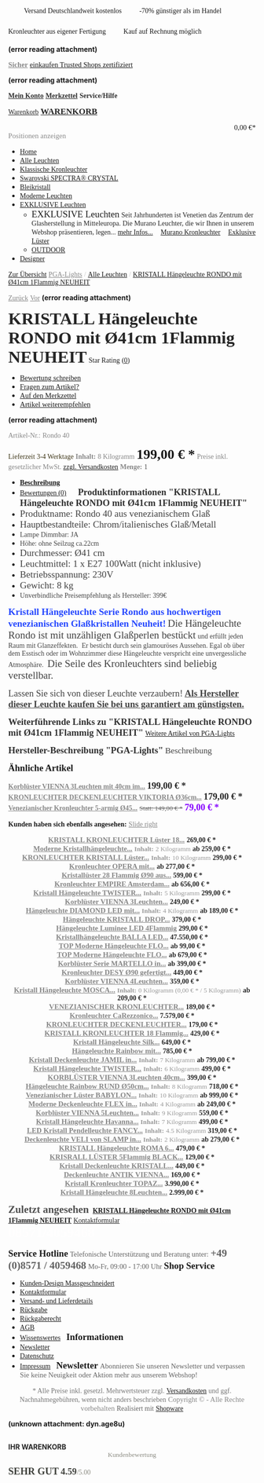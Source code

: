 <span style="font-family:LastResort;font-size:27pt;color:#000ff;"></span> <span style="font-family:ArialMT;color:#000ff;">Versand Deutschlandweit kostenlos</span> <span style="font-family:LastResort;font-size:27pt;color:#000ff;"></span> <span style="font-family:ArialMT;color:#000ff;">-70% günstiger als im Handel</span> <span style="font-family:LastResort;font-size:27pt;color:#000ff;"></span> <span style="font-family:ArialMT;color:#000ff;">Kronleuchter aus eigener Fertigung</span> <span style="font-family:LastResort;font-size:27pt;color:#000ff;"></span> <span style="font-family:ArialMT;color:#000ff;">Kauf auf Rechnung möglich</span> 

 **(error reading attachment)**

<a href="https://www.trustedshops.com/shop/certificate.php?shop_id=XA187D3EA368ABF0D284D7EB55396F514" rel="noopener" class="external-link" target="_blank" style="font-family:Arial-BoldMT;font-size:11pt;color:#878787ff;"><b>Sicher</b></a> <a href="https://www.trustedshops.com/shop/certificate.php?shop_id=XA187D3EA368ABF0D284D7EB55396F514" rel="noopener" class="external-link" target="_blank" style="font-family:ArialMT;font-size:11pt;color:#dca0dff;">einkaufen Trusted Shops zertifiziert</a>

 **(error reading attachment)**
 
<a href="https://www.pga-lights.de/account" rel="noopener" class="external-link" target="_blank" style="font-family:Arial-BoldMT;color:#2f2f2fff;"><b>Mein Konto</b></a> 
<a href="https://www.pga-lights.de/note" rel="noopener" class="external-link" target="_blank" style="font-family:Arial-BoldMT;color:#2f2f2fff;"><b>Merkzettel</b></a> 
<span style="font-family:Arial-BoldMT;color:#2f2f2fff;"><b>Service/Hilfe</b></span> 

 
<a href="https://www.pga-lights.de/checkout/cart" rel="noopener" class="external-link" target="_blank" style="font-family:ArialMT;color:#262626ff;">Warenkorb</a> 
<a href="https://www.pga-lights.de/checkout/cart" rel="noopener" class="external-link" target="_blank" style="font-family:Arial-BoldMT;font-size:13pt;color:#262626ff;"><b>WARENKORB</b></a> 

<p style="text-align:right;margin:0"><span style="font-family:ArialMT;font-size:11pt;color:#000ff;">0,00 €*</span> 
</p>
<span style="font-family:ArialMT;font-size:11pt;color:#8a8a8aff;">Positionen anzeigen</span> 
 

- <a href="http://www.pga-lights.de/" rel="noopener" class="external-link" target="_blank" style="font-family:ArialMT;color:#dca0dff;">Home</a>   
- <a href="http://www.pga-lights.de/alle-leuchten/" rel="noopener" class="external-link" target="_blank" style="font-family:ArialMT;color:#dca0dff;">Alle Leuchten</a>  
- <a href="http://www.pga-lights.de/klassische-kronleuchter/" rel="noopener" class="external-link" target="_blank" style="font-family:ArialMT;color:#dca0dff;">Klassische Kronleuchter</a>  
- <a href="http://www.pga-lights.de/swarovski-spectra-crystal/" rel="noopener" class="external-link" target="_blank" style="font-family:ArialMT;color:#dca0dff;">Swarovski SPECTRA® CRYSTAL</a>  
- <a href="http://www.pga-lights.de/bleikristall/" rel="noopener" class="external-link" target="_blank" style="font-family:ArialMT;color:#dca0dff;">Bleikristall</a>  
- <a href="http://www.pga-lights.de/moderne-leuchten/" rel="noopener" class="external-link" target="_blank" style="font-family:ArialMT;color:#dca0dff;">Moderne Leuchten</a>  
- <a href="http://www.pga-lights.de/exklusive-leuchten/" rel="noopener" class="external-link" target="_blank" style="font-family:ArialMT;color:#dca0dff;">EXKLUSIVE Leuchten</a> 
	- <span style="font-family:ArialMT;font-size:14pt;color:#000ff;">EXKLUSIVE Leuchten</span> <span style="font-family:ArialMT;color:#262626ff;">Seit Jahrhunderten ist Venetien das Zentrum der Glasherstellung in Mitteleuropa. Die Murano Leuchter, die wir Ihnen in unserem Webshop präsentieren, legen...</span> <a href="http://www.pga-lights.de/exklusive-leuchten/" rel="noopener" class="external-link" target="_blank" style="font-family:ArialMT;color:#dca0dff;">mehr Infos...</a>  
 <a href="http://www.pga-lights.de/exklusive-leuchten/murano-kronleuchter/" rel="noopener" class="external-link" target="_blank" style="font-family:ArialMT;color:#dca0dff;">Murano Kronleuchter</a>  
 <a href="http://www.pga-lights.de/exklusive-leuchten/exklusive-luester/" rel="noopener" class="external-link" target="_blank" style="font-family:ArialMT;color:#dca0dff;">Exklusive Lüster</a>  
	- <a href="http://www.pga-lights.de/exklusive-leuchten/outdoor/" rel="noopener" class="external-link" target="_blank" style="font-family:ArialMT;color:#dca0dff;">OUTDOOR</a>  
- <a href="http://www.pga-lights.de/designer/" rel="noopener" class="external-link" target="_blank" style="font-family:ArialMT;color:#dca0dff;">Designer</a>  








<a href="http://www.pga-lights.de/alle-leuchten/" rel="noopener" class="external-link" target="_blank" style="font-family:ArialMT;color:#000ff;">Zur Übersicht</a> 
<a href="http://www.pga-lights.de/" rel="noopener" class="external-link" target="_blank" style="font-family:ArialMT;color:#878787ff;">PGA-Lights</a> <span style="font-family:ArialMT;color:#c0c0c0ff;">/</span> <a href="http://www.pga-lights.de/alle-leuchten/" rel="noopener" class="external-link" target="_blank" style="font-family:ArialMT;color:#dca0dff;">Alle Leuchten</a> <span style="font-family:ArialMT;color:#c0c0c0ff;">/</span> <a href="http://www.pga-lights.de/moderne-leuchten/13/kristall-haengeleuchte-rondo-mit-41cm-1flammig-neuheit?c=54" rel="noopener" class="external-link" target="_blank" style="font-family:ArialMT;color:#dca0dff;">KRISTALL Hängeleuchte RONDO mit Ø41cm 1Flammig NEUHEIT</a> 


<a href="http://www.pga-lights.de/klassische-kronleuchter/maria-theresia-kollektion/23/venezianischer-kronleuchter-mit-10-5-leuchten-65cm-goldfarben-im-exclusiven-design-uvp499?c=54" rel="noopener" class="external-link" target="_blank" style="font-family:ArialMT;color:#878787ff;">Zurück</a>
<a href="http://www.pga-lights.de/swarovski-spectra-crystal/basic-line/166/kristall-kronleuchter-ermes-8leuchten-56cm-spectra-crystal-tannen-von-swarovski?c=54" rel="noopener" class="external-link" target="_blank" style="font-family:ArialMT;color:#878787ff;">Vor</a>
 **(error reading attachment)**
 
 



 
 
<span style="font-family:Arial-BoldMT;font-size:26pt;color:#262626ff;"><b>KRISTALL Hängeleuchte RONDO mit Ø41cm 1Flammig NEUHEIT</b></span>
<span style="font-family:ArialMT;color:#000ff;">Star Rating</span>
<span style="font-family:ArialMT;color:#000ff;">(</span><a href="http://www.pga-lights.de/moderne-leuchten/13/kristall-haengeleuchte-rondo-mit-41cm-1flammig-neuheit?c=54#write_comment" rel="noopener" class="external-link" target="_blank" style="font-family:ArialMT;color:#dca0dff;">0</a><span style="font-family:ArialMT;color:#000ff;">)</span>
- <a href="http://www.pga-lights.de/moderne-leuchten/13/kristall-haengeleuchte-rondo-mit-41cm-1flammig-neuheit?c=54#write_comment" rel="noopener" class="external-link" target="_blank" style="font-family:ArialMT;font-size:11pt;color:#dca0dff;">Bewertung schreiben</a>  
- <a href="http://www.pga-lights.de/support/index/sFid/16/sInquiry/detail/sOrdernumber/Rondo+40" rel="noopener" class="external-link" target="_blank" style="font-family:ArialMT;font-size:11pt;color:#dca0dff;">Fragen zum Artikel?</a>  
- <a href="https://www.pga-lights.de/note/add/ordernumber/Rondo+40" rel="noopener" class="external-link" target="_blank" style="font-family:ArialMT;font-size:11pt;color:#dca0dff;">Auf den Merkzettel</a>  
- <a href="http://www.pga-lights.de/tellafriend/index/sArticle/13" rel="noopener" class="external-link" target="_blank" style="font-family:ArialMT;font-size:11pt;color:#dca0dff;">Artikel weiterempfehlen</a>  

<p style="text-align:justify;margin:0">
</p>

 **(error reading attachment)**

<span style="font-family:ArialMT;color:#878787ff;">Artikel-Nr.:</span>
<span style="font-family:ArialMT;color:#878787ff;">Rondo 40</span>
 
<span style="font-family:ArialMT;color:#3f3719ff;">Lieferzeit 3-4 Werktage</span> 
<span style="font-family:Arial-BoldMT;color:#878787ff;"><b>Inhalt:</b></span> <span style="font-family:ArialMT;color:#878787ff;">8 Kilogramm</span> 
<span style="font-family:Arial-BoldMT;font-size:21pt;color:#000ff;"><b>199,00 € *</b></span> 
<span style="font-family:ArialMT;color:#878787ff;">Preise inkl. gesetzlicher MwSt.</span> <a href="http://www.pga-lights.de/versand-und-lieferdetails" rel="noopener" class="external-link" target="_blank" style="font-family:ArialMT;color:#dca0dff;"><u>zzgl. Versandkosten</u></a> 
<span style="font-family:Arial-BoldMT;color:#878787ff;"><b>Menge:</b></span>
<span style="font-family:ArialMT;color:#535353ff;">1</span>
 
 
 
- <a href="http://www.pga-lights.de/moderne-leuchten/13/kristall-haengeleuchte-rondo-mit-41cm-1flammig-neuheit?c=54#description" rel="noopener" class="external-link" target="_blank" style="font-family:Arial-BoldMT;color:#dca0dff;"><b>Beschreibung</b></a>  
- <a href="http://www.pga-lights.de/moderne-leuchten/13/kristall-haengeleuchte-rondo-mit-41cm-1flammig-neuheit?c=54#comments" rel="noopener" class="external-link" target="_blank" style="font-family:ArialMT;color:#dca0dff;">Bewertungen (0)</a>   
 
<span style="font-family:Arial-BoldMT;font-size:14pt;color:#323232ff;"><b>Produktinformationen "KRISTALL Hängeleuchte RONDO mit Ø41cm 1Flammig NEUHEIT"</b></span>
- <span style="font-family:ArialMT;font-size:14.399999618530273pt;color:#434343ff;">Produktname: Rondo 40 aus venezianischem Glaß</span> 
- <span style="font-family:ArialMT;font-size:14.399999618530273pt;color:#434343ff;">Hauptbestandteile: Chrom/italienisches Glaß/Metall</span>
- <span style="font-family:ArialMT;color:#434343ff;">Lampe Dimmbar: JA</span>
- <span style="font-family:ArialMT;color:#434343ff;">Höhe: ohne Seilzug ca.22cm</span>
- <span style="font-family:ArialMT;font-size:14.399999618530273pt;color:#434343ff;">Durchmesser: Ø41 cm</span>
- <span style="font-family:ArialMT;font-size:14.399999618530273pt;color:#434343ff;">Leuchtmittel: 1 x E27 100Watt (nicht inklusive)</span> 
- <span style="font-family:ArialMT;font-size:14.399999618530273pt;color:#434343ff;">Betriebsspannung: 230V</span>
- <span style="font-family:ArialMT;font-size:14.399999618530273pt;color:#434343ff;">Gewicht: 8 kg</span>
- <span style="font-family:ArialMT;color:#434343ff;">Unverbindliche Preisempfehlung als Hersteller: 399€</span>
 
<span style="font-family:Arial-BoldMT;font-size:14.399999618530273pt;color:#2648feff;"><b>Kristall Hängeleuchte Serie Rondo aus hochwertigen venezianischen Glaßkristallen Neuheit!</b></span>
<span style="font-family:ArialMT;font-size:15.600000381469727pt;color:#434343ff;">Die Hängeleuchte Rondo ist mit unzähligen Glaßperlen bestückt</span> <span style="font-family:ArialMT;color:#434343ff;">und erfüllt jeden Raum mit Glanzeffekten.</span> 
<span style="font-family:ArialMT;color:#434343ff;">Er besticht durch sein glamouröses Aussehen. Egal ob über dem Esstisch oder im Wohnzimmer diese Hängeleuchte verspricht eine unvergessliche Atmosphäre.</span> 
<span style="font-family:ArialMT;font-size:15.600000381469727pt;color:#434343ff;">Die Seile des Kronleuchters sind beliebig verstellbar.</span>
 
<span style="font-family:ArialMT;font-size:14pt;color:#434343ff;">Lassen Sie sich von dieser Leuchte verzaubern!</span>
<span style="font-family:Arial-BoldMT;font-size:14pt;color:#434343ff;"><b><u>Als Hersteller dieser Leuchte kaufen Sie bei uns garantiert am günstigsten.</u></b></span>
 
<span style="font-family:Arial-BoldMT;font-size:14pt;color:#323232ff;"><b>Weiterführende Links zu "KRISTALL Hängeleuchte RONDO mit Ø41cm 1Flammig NEUHEIT"</b></span>
<a href="http://www.pga-lights.de/listing/?p=1&s=2" rel="noopener" class="external-link" target="_blank" style="font-family:ArialMT;color:#000ff;">Weitere Artikel von PGA-Lights</a> 
 
<span style="font-family:Arial-BoldMT;font-size:14pt;color:#323232ff;"><b>Hersteller-Beschreibung "PGA-Lights"</b></span>
<span style="font-family:ArialMT;font-size:13pt;color:#434343ff;">Beschreibung</span>
 
<span style="font-family:Arial-BoldMT;font-size:14pt;color:#000ff;"><b>Ähnliche Artikel</b></span>

<p style="text-align:center;margin:0">  
</p>
<a href="http://www.pga-lights.de/klassische-kronleuchter/korbluester-und-antike-leuchten/85/korbluester-vienna-3leuchten-mit-40cm-im-antiken-stil-exklusiv" rel="noopener" class="external-link" target="_blank" style="font-family:Arial-BoldMT;color:#878787ff;"><b>Korblüster VIENNA 3Leuchten mit 40cm im...</b></a>
<span style="font-family:Arial-BoldMT;font-size:14pt;color:#262626ff;"><b>199,00 € *</b></span> 

<p style="text-align:center;margin:0">  
</p>
<a href="http://www.pga-lights.de/swarovski-spectra-crystal/haenge-und-deckenleuchten/43/kronleuchter-deckenleuchter-viktoria-36cm-3flammig-gefertigt-aus-spectra-crystal-von-swarovski" rel="noopener" class="external-link" target="_blank" style="font-family:Arial-BoldMT;color:#878787ff;"><b>KRONLEUCHTER DECKENLEUCHTER VIKTORIA Ø36cm...</b></a>
<span style="font-family:Arial-BoldMT;font-size:14pt;color:#262626ff;"><b>179,00 € *</b></span> 

<p style="text-align:center;margin:0">  
</p>
<a href="http://www.pga-lights.de/klassische-luester/maria-theresia-kronleuchter/12/venezianischer-kronleuchter-5-armig-45-gold-oder-silberfarben" rel="noopener" class="external-link" target="_blank" style="font-family:Arial-BoldMT;color:#878787ff;"><b>Venezianischer Kronleuchter 5-armig Ø45...</b></a>
<span style="font-family:ArialMT;font-size:10pt;color:#636363ff;"><s>Statt: 149,00 € *</s></span>
<span style="font-family:Arial-BoldMT;font-size:14pt;color:#8502ff;"><b>79,00 € *</b></span> 
 










<span style="font-family:Arial-BoldMT;color:#000ff;"><b>Kunden haben sich ebenfalls angesehen:</b></span>
<a href="http://www.pga-lights.de/moderne-leuchten/13/kristall-haengeleuchte-rondo-mit-41cm-1flammig-neuheit?c=54#slideRight" rel="noopener" class="external-link" target="_blank" style="font-family:ArialMT;color:#878787ff;">Slide right</a>


<p style="text-align:center;margin:0"><a href="http://www.pga-lights.de/klassische-kronleuchter/maria-theresia-kollektion/25/kristall-kronleuchter-luester-18-flammig-75-top-preis-uvp659" rel="noopener" class="external-link" target="_blank" style="font-family:Arial-BoldMT;font-size:11pt;color:#878787ff;"><b>KRISTALL KRONLEUCHTER Lüster 18...</b></a>
<span style="font-family:Arial-BoldMT;color:#262626ff;"><b>269,00 € *</b></span> 
</p>


<p style="text-align:center;margin:0"><a href="http://www.pga-lights.de/alle-leuchten/194/moderne-kristallhaengeleuchte-shade-vom-luxusleuchtenhersteller-voltolina" rel="noopener" class="external-link" target="_blank" style="font-family:Arial-BoldMT;font-size:11pt;color:#878787ff;"><b>Moderne Kristallhängeleuchte...</b></a>
<span style="font-family:Arial-BoldMT;font-size:10pt;color:#999999ff;"><b>Inhalt:</b></span> <span style="font-family:ArialMT;font-size:10pt;color:#999999ff;">2 Kilogramm</span> 
<span style="font-family:Arial-BoldMT;color:#262626ff;"><b>ab 259,00 € *</b></span> 
</p>


<p style="text-align:center;margin:0"><a href="http://www.pga-lights.de/klassische-kronleuchter/maria-theresia-kollektion/145/kronleuchter-kristall-luester-75cm-18-flammig-mit-glaskristallen-tannen-uvp799" rel="noopener" class="external-link" target="_blank" style="font-family:Arial-BoldMT;font-size:11pt;color:#878787ff;"><b>KRONLEUCHTER KRISTALL Lüster...</b></a>
<span style="font-family:Arial-BoldMT;font-size:10pt;color:#999999ff;"><b>Inhalt:</b></span> <span style="font-family:ArialMT;font-size:10pt;color:#999999ff;">10 Kilogramm</span> 
<span style="font-family:Arial-BoldMT;color:#262626ff;"><b>299,00 € *</b></span> 
</p>


<p style="text-align:center;margin:0"><a href="http://www.pga-lights.de/klassische-kronleuchter/maria-theresia-kollektion/129/kronleuchter-opera-mit-verschieden-farbenen-stoffschirmchen-in-glass-oder-aus-stoff" rel="noopener" class="external-link" target="_blank" style="font-family:Arial-BoldMT;font-size:11pt;color:#878787ff;"><b>Kronleuchter OPERA mit...</b></a>
<span style="font-family:Arial-BoldMT;color:#262626ff;"><b>ab 277,00 € *</b></span> 
</p>


<p style="text-align:center;margin:0"><a href="http://www.pga-lights.de/klassische-kronleuchter/maria-theresia-kollektion/76/kristalluester-28-flammig-90-aus-venezianischen-glaskristallen-uvp1099" rel="noopener" class="external-link" target="_blank" style="font-family:Arial-BoldMT;font-size:11pt;color:#878787ff;"><b>Kristallüster 28 Flammig Ø90 aus...</b></a>
<span style="font-family:Arial-BoldMT;color:#262626ff;"><b>599,00 € *</b></span> 
</p>


<p style="text-align:center;margin:0"><a href="http://www.pga-lights.de/klassische-kronleuchter/korbluester-und-antike-leuchten/71/kronleuchter-empire-amsterdam-40cm-6leuchten-mit-hunderter-bleikristallen" rel="noopener" class="external-link" target="_blank" style="font-family:Arial-BoldMT;font-size:11pt;color:#878787ff;"><b>Kronleuchter EMPIRE Amsterdam...</b></a>
<span style="font-family:Arial-BoldMT;color:#262626ff;"><b>ab 656,00 € *</b></span> 
</p>


<p style="text-align:center;margin:0"><a href="http://www.pga-lights.de/klassische-kronleuchter/maria-theresia-kollektion/186/kristall-haengeleuchte-twister-40cm-bestueckt-mit-venezianischen-glaskristallen" rel="noopener" class="external-link" target="_blank" style="font-family:Arial-BoldMT;font-size:11pt;color:#878787ff;"><b>Kristall Hängeleuchte TWISTER...</b></a>
<span style="font-family:Arial-BoldMT;font-size:10pt;color:#999999ff;"><b>Inhalt:</b></span> <span style="font-family:ArialMT;font-size:10pt;color:#999999ff;">5 Kilogramm</span> 
<span style="font-family:Arial-BoldMT;color:#262626ff;"><b>299,00 € *</b></span> 
</p>


<p style="text-align:center;margin:0"><a href="http://www.pga-lights.de/alle-leuchten/184/korbluester-vienna-3leuchten-40cm-gold-und-silberfarben-exklusiv" rel="noopener" class="external-link" target="_blank" style="font-family:Arial-BoldMT;font-size:11pt;color:#878787ff;"><b>Korblüster VIENNA 3Leuchten...</b></a>
<span style="font-family:Arial-BoldMT;color:#262626ff;"><b>249,00 € *</b></span> 
</p>


<p style="text-align:center;margin:0"><a href="http://www.pga-lights.de/moderne-leuchten/moderne-haengeleuchten/143/haengeleuchte-diamond-led-mit-funkelnden-kristallen" rel="noopener" class="external-link" target="_blank" style="font-family:Arial-BoldMT;font-size:11pt;color:#878787ff;"><b>Hängeleuchte DIAMOND LED mit...</b></a>
<span style="font-family:Arial-BoldMT;font-size:10pt;color:#999999ff;"><b>Inhalt:</b></span> <span style="font-family:ArialMT;font-size:10pt;color:#999999ff;">4 Kilogramm</span> 
<span style="font-family:Arial-BoldMT;color:#262626ff;"><b>ab 189,00 € *</b></span> 
</p>


<p style="text-align:center;margin:0"><a href="http://www.pga-lights.de/moderne-leuchten/moderne-haengeleuchten/139/haengeleuchte-kristall-drop-3flammig-led" rel="noopener" class="external-link" target="_blank" style="font-family:Arial-BoldMT;font-size:11pt;color:#878787ff;"><b>Hängeleuchte KRISTALL DROP...</b></a>
<span style="font-family:Arial-BoldMT;color:#262626ff;"><b>379,00 € *</b></span> 
</p>


<p style="text-align:center;margin:0"><a href="http://www.pga-lights.de/moderne-leuchten/moderne-haengeleuchten/138/haengeleuchte-luminee-led-4flammig" rel="noopener" class="external-link" target="_blank" style="font-family:Arial-BoldMT;font-size:11pt;color:#878787ff;"><b>Hängeleuchte Luminee LED 4Flammig</b></a>
<span style="font-family:Arial-BoldMT;color:#262626ff;"><b>299,00 € *</b></span> 
</p>


<p style="text-align:center;margin:0"><a href="http://www.pga-lights.de/bleikristall-kronleuchter/haenge-und-deckenleuchter/132/kristallhaengeleuchte-balla-led-90cm-30bleikristall" rel="noopener" class="external-link" target="_blank" style="font-family:Arial-BoldMT;font-size:11pt;color:#878787ff;"><b>Kristallhängeleuchte BALLA LED...</b></a>
<span style="font-family:Arial-BoldMT;color:#262626ff;"><b>47.550,00 € *</b></span> 
</p>


<p style="text-align:center;margin:0"><a href="http://www.pga-lights.de/moderne-leuchten/moderne-haengeleuchten/125/top-moderne-haengeleuchte-flo-12cm-in-2-varianten" rel="noopener" class="external-link" target="_blank" style="font-family:Arial-BoldMT;font-size:11pt;color:#878787ff;"><b>TOP Moderne Hängeleuchte FLO...</b></a>
<span style="font-family:Arial-BoldMT;color:#262626ff;"><b>ab 99,00 € *</b></span> 
</p>


<p style="text-align:center;margin:0"><a href="http://www.pga-lights.de/moderne-leuchten/moderne-haengeleuchten/124/top-moderne-haengeleuchte-flo-55cm-in-2-varianten" rel="noopener" class="external-link" target="_blank" style="font-family:Arial-BoldMT;font-size:11pt;color:#878787ff;"><b>TOP Moderne Hängeleuchte FLO...</b></a>
<span style="font-family:Arial-BoldMT;color:#262626ff;"><b>ab 679,00 € *</b></span> 
</p>


<p style="text-align:center;margin:0"><a href="http://www.pga-lights.de/klassische-kronleuchter/korbluester-und-antike-leuchten/114/korbluester-serie-martello-in-verschieden-groessen-und-farben-erhaeltlich-neu" rel="noopener" class="external-link" target="_blank" style="font-family:Arial-BoldMT;font-size:11pt;color:#878787ff;"><b>Korblüster Serie MARTELLO in...</b></a>
<span style="font-family:Arial-BoldMT;color:#262626ff;"><b>ab 399,00 € *</b></span> 
</p>


<p style="text-align:center;margin:0"><a href="http://www.pga-lights.de/modern/moderne-haengeleuchten/108/kronleuchter-desy-90-gefertigt-aus-hochwertigen-glassperlen" rel="noopener" class="external-link" target="_blank" style="font-family:Arial-BoldMT;font-size:11pt;color:#878787ff;"><b>Kronleuchter DESY Ø90 gefertigt...</b></a>
<span style="font-family:Arial-BoldMT;color:#262626ff;"><b>449,00 € *</b></span> 
</p>


<p style="text-align:center;margin:0"><a href="http://www.pga-lights.de/klassische-kronleuchter/korbluester-und-antike-leuchten/103/korbluester-vienna-4leuchten-durchmesser-50cm-im-antiken-stil-exklusiv" rel="noopener" class="external-link" target="_blank" style="font-family:Arial-BoldMT;font-size:11pt;color:#878787ff;"><b>Korblüster VIENNA 4Leuchten...</b></a>
<span style="font-family:Arial-BoldMT;color:#262626ff;"><b>359,00 € *</b></span> 
</p>


<p style="text-align:center;margin:0"><a href="http://www.pga-lights.de/klassische-kronleuchter/deckenleuchten-kollektion/87/kristall-haengeleuchte-mosca-40cm-aus-bleikristallen" rel="noopener" class="external-link" target="_blank" style="font-family:Arial-BoldMT;font-size:11pt;color:#878787ff;"><b>Kristall Hängeleuchte MOSCA...</b></a>
<span style="font-family:Arial-BoldMT;font-size:10pt;color:#999999ff;"><b>Inhalt:</b></span> <span style="font-family:ArialMT;font-size:10pt;color:#999999ff;">0 Kilogramm (0,00 € * / 5 Kilogramm)</span> 
<span style="font-family:Arial-BoldMT;color:#262626ff;"><b>ab 209,00 € *</b></span> 
</p>


<p style="text-align:center;margin:0"><a href="http://www.pga-lights.de/klassische-luester/maria-theresia-kronleuchter/83/venezianischer-kronleuchter-luester-12flammig-65cm-uvp399-mit-kappen" rel="noopener" class="external-link" target="_blank" style="font-family:Arial-BoldMT;font-size:11pt;color:#878787ff;"><b>VENEZIANISCHER KRONLEUCHTER...</b></a>
<span style="font-family:Arial-BoldMT;color:#262626ff;"><b>189,00 € *</b></span> 
</p>


<p style="text-align:center;margin:0"><a href="http://www.pga-lights.de/murano-glass/60/kronleuchter-ca-rezzonico-6-flammig-82-cm-gefertigt-aus-murano-glas-hochwertige-verarbeitung" rel="noopener" class="external-link" target="_blank" style="font-family:Arial-BoldMT;font-size:11pt;color:#878787ff;"><b>Kronleuchter CaRezzonico...</b></a>
<span style="font-family:Arial-BoldMT;color:#262626ff;"><b>7.579,00 € *</b></span> 
</p>


<p style="text-align:center;margin:0"><a href="http://www.pga-lights.de/swarovski-spectra-crystal/haenge-und-deckenleuchten/43/kronleuchter-deckenleuchter-viktoria-36cm-3flammig-gefertigt-aus-spectra-crystal-von-swarovski" rel="noopener" class="external-link" target="_blank" style="font-family:Arial-BoldMT;font-size:11pt;color:#878787ff;"><b>KRONLEUCHTER DECKENLEUCHTER...</b></a>
<span style="font-family:Arial-BoldMT;color:#262626ff;"><b>179,00 € *</b></span> 
</p>


<p style="text-align:center;margin:0"><a href="http://www.pga-lights.de/swarovski-spectra-crystal/basic-line/40/kristall-kronleuchter-18-flammig-gefertig-aus-spectra-crystal-von-swarovski-uvp-1399" rel="noopener" class="external-link" target="_blank" style="font-family:Arial-BoldMT;font-size:11pt;color:#878787ff;"><b>KRISTALL KRONLEUCHTER 18 Flammig...</b></a>
<span style="font-family:Arial-BoldMT;color:#262626ff;"><b>429,00 € *</b></span> 
</p>


<p style="text-align:center;margin:0"><a href="http://www.pga-lights.de/bleikristall-luester/bleikristall-kollektion/10/kristall-haengeleuchte-silk-moderner-stil" rel="noopener" class="external-link" target="_blank" style="font-family:Arial-BoldMT;font-size:11pt;color:#878787ff;"><b>Kristall Hängeleuchte Silk...</b></a>
<span style="font-family:Arial-BoldMT;color:#262626ff;"><b>649,00 € *</b></span> 
</p>


<p style="text-align:center;margin:0"><a href="http://www.pga-lights.de/bleikristall-luester/bleikristall-kollektion/8/haengeleuchte-rainbow-mit-unzaehligen-24igen-bleikristallen" rel="noopener" class="external-link" target="_blank" style="font-family:Arial-BoldMT;font-size:11pt;color:#878787ff;"><b>Hängeleuchte Rainbow mit...</b></a>
<span style="font-family:Arial-BoldMT;color:#262626ff;"><b>785,00 € *</b></span> 
</p>


<p style="text-align:center;margin:0"><a href="http://www.pga-lights.de/bleikristall/bleikristall-kollektion/195/kristall-deckenleuchte-jamil-in-verschiedenen-groessen-von-voltolina" rel="noopener" class="external-link" target="_blank" style="font-family:Arial-BoldMT;font-size:11pt;color:#878787ff;"><b>Kristall Deckenleuchte JAMIL in...</b></a>
<span style="font-family:Arial-BoldMT;font-size:10pt;color:#999999ff;"><b>Inhalt:</b></span> <span style="font-family:ArialMT;font-size:10pt;color:#999999ff;">7 Kilogramm</span> 
<span style="font-family:Arial-BoldMT;color:#262626ff;"><b>ab 799,00 € *</b></span> 
</p>


<p style="text-align:center;margin:0"><a href="http://www.pga-lights.de/swarovski-spectra-crystal/basic-line/181/kristall-haengeleuchte-twister-40cm-bestueckt-mit-swarovski-spectra-crystal" rel="noopener" class="external-link" target="_blank" style="font-family:Arial-BoldMT;font-size:11pt;color:#878787ff;"><b>Kristall Hängeleuchte TWISTER...</b></a>
<span style="font-family:Arial-BoldMT;font-size:10pt;color:#999999ff;"><b>Inhalt:</b></span> <span style="font-family:ArialMT;font-size:10pt;color:#999999ff;">6 Kilogramm</span> 
<span style="font-family:Arial-BoldMT;color:#262626ff;"><b>499,00 € *</b></span> 
</p>


<p style="text-align:center;margin:0"><a href="http://www.pga-lights.de/swarovski-spectra-crystal/basic-line/177/korbluester-vienna-3leuchten-40cm-antik-maroni-brau-mit-spectra-crystal-swarovski" rel="noopener" class="external-link" target="_blank" style="font-family:Arial-BoldMT;font-size:11pt;color:#878787ff;"><b>KORBLÜSTER VIENNA 3Leuchten 40cm...</b></a>
<span style="font-family:Arial-BoldMT;color:#262626ff;"><b>399,00 € *</b></span> 
</p>


<p style="text-align:center;margin:0"><a href="http://www.pga-lights.de/bleikristall-/bleikristall-kollektion/170/haengeleuchte-rainbow-rund-50cm-aus-funkelnder-bleikristallen" rel="noopener" class="external-link" target="_blank" style="font-family:Arial-BoldMT;font-size:11pt;color:#878787ff;"><b>Hängeleuchte Rainbow RUND Ø50cm...</b></a>
<span style="font-family:Arial-BoldMT;font-size:10pt;color:#999999ff;"><b>Inhalt:</b></span> <span style="font-family:ArialMT;font-size:10pt;color:#999999ff;">8 Kilogramm</span> 
<span style="font-family:Arial-BoldMT;color:#262626ff;"><b>718,00 € *</b></span> 
</p>


<p style="text-align:center;margin:0"><a href="http://www.pga-lights.de/moderne-leuchten/moderne-haengeleuchten/168/venezianischer-luester-babylon-mit-geschwungenen-glasarmen" rel="noopener" class="external-link" target="_blank" style="font-family:Arial-BoldMT;font-size:11pt;color:#878787ff;"><b>Venezianischer Lüster BABYLON...</b></a>
<span style="font-family:Arial-BoldMT;font-size:10pt;color:#999999ff;"><b>Inhalt:</b></span> <span style="font-family:ArialMT;font-size:10pt;color:#999999ff;">10 Kilogramm</span> 
<span style="font-family:Arial-BoldMT;color:#262626ff;"><b>ab 999,00 € *</b></span> 
</p>


<p style="text-align:center;margin:0"><a href="http://www.pga-lights.de/moderne-leuchten/moderne-deckenleuchten/163/moderne-deckenleuchte-flex-in-verschiednen-groessen" rel="noopener" class="external-link" target="_blank" style="font-family:Arial-BoldMT;font-size:11pt;color:#878787ff;"><b>Moderne Deckenleuchte FLEX in...</b></a>
<span style="font-family:Arial-BoldMT;font-size:10pt;color:#999999ff;"><b>Inhalt:</b></span> <span style="font-family:ArialMT;font-size:10pt;color:#999999ff;">4 Kilogramm</span> 
<span style="font-family:Arial-BoldMT;color:#262626ff;"><b>ab 249,00 € *</b></span> 
</p>


<p style="text-align:center;margin:0"><a href="http://www.pga-lights.de/klassische-kronleuchter/korbluester-und-antike-leuchten/162/korbluester-vienna-5leuchten-durchmesser-60cm-im-antik-maroni-braun-stil" rel="noopener" class="external-link" target="_blank" style="font-family:Arial-BoldMT;font-size:11pt;color:#878787ff;"><b>Korblüster VIENNA 5Leuchten...</b></a>
<span style="font-family:Arial-BoldMT;font-size:10pt;color:#999999ff;"><b>Inhalt:</b></span> <span style="font-family:ArialMT;font-size:10pt;color:#999999ff;">9 Kilogramm</span> 
<span style="font-family:Arial-BoldMT;color:#262626ff;"><b>559,00 € *</b></span> 
</p>


<p style="text-align:center;margin:0"><a href="http://www.pga-lights.de/bleikristall/asfour-kristall/161/kristall-haengeleuchte-havanna-5-1-leuchten-aus-bleikristallen" rel="noopener" class="external-link" target="_blank" style="font-family:Arial-BoldMT;font-size:11pt;color:#878787ff;"><b>Kristall Hängeleuchte Havanna...</b></a>
<span style="font-family:Arial-BoldMT;font-size:10pt;color:#999999ff;"><b>Inhalt:</b></span> <span style="font-family:ArialMT;font-size:10pt;color:#999999ff;">7 Kilogramm</span> 
<span style="font-family:Arial-BoldMT;color:#262626ff;"><b>499,00 € *</b></span> 
</p>


<p style="text-align:center;margin:0"><a href="http://www.pga-lights.de/moderne-leuchten/moderne-haengeleuchten/160/led-kristall-pendelleuchte-fancy-chrom-laenge-80cm" rel="noopener" class="external-link" target="_blank" style="font-family:Arial-BoldMT;font-size:11pt;color:#878787ff;"><b>LED Kristall Pendelleuchte FANCY...</b></a>
<span style="font-family:Arial-BoldMT;font-size:10pt;color:#999999ff;"><b>Inhalt:</b></span> <span style="font-family:ArialMT;font-size:10pt;color:#999999ff;">4.5 Kilogramm</span> 
<span style="font-family:Arial-BoldMT;color:#262626ff;"><b>319,00 € *</b></span> 
</p>


<p style="text-align:center;margin:0"><a href="http://www.pga-lights.de/moderne-leuchten/moderne-haengeleuchten/154/deckenleuchte-veli-von-slamp-in-gold-silber-oder-kupfer-neu" rel="noopener" class="external-link" target="_blank" style="font-family:Arial-BoldMT;font-size:11pt;color:#878787ff;"><b>Deckenleuchte VELI von SLAMP in...</b></a>
<span style="font-family:Arial-BoldMT;font-size:10pt;color:#999999ff;"><b>Inhalt:</b></span> <span style="font-family:ArialMT;font-size:10pt;color:#999999ff;">2 Kilogramm</span> 
<span style="font-family:Arial-BoldMT;color:#262626ff;"><b>ab 279,00 € *</b></span> 
</p>


<p style="text-align:center;margin:0"><a href="http://www.pga-lights.de/moderne-leuchten/moderne-haengeleuchten/146/kristall-haengeleuchte-roma-6-leuchten-48cm-aus-24-bleikristall-uvp799" rel="noopener" class="external-link" target="_blank" style="font-family:Arial-BoldMT;font-size:11pt;color:#878787ff;"><b>KRISTALL Hängeleuchte ROMA 6...</b></a>
<span style="font-family:Arial-BoldMT;color:#262626ff;"><b>479,00 € *</b></span> 
</p>


<p style="text-align:center;margin:0"><a href="http://www.pga-lights.de/bleikristall/asfour-kristall/144/krisrall-luester-5flammig-black-style-45cm-aus-24-bleikristall" rel="noopener" class="external-link" target="_blank" style="font-family:Arial-BoldMT;font-size:11pt;color:#878787ff;"><b>KRISRALL LÜSTER 5Flammig BLACK...</b></a>
<span style="font-family:Arial-BoldMT;color:#262626ff;"><b>129,00 € *</b></span> 
</p>


<p style="text-align:center;margin:0"><a href="http://www.pga-lights.de/moderne-leuchten/moderne-deckenleuchten/140/kristall-deckenleuchte-kristall-drop-9flammig-led" rel="noopener" class="external-link" target="_blank" style="font-family:Arial-BoldMT;font-size:11pt;color:#878787ff;"><b>Kristall Deckenleuchte KRISTALL...</b></a>
<span style="font-family:Arial-BoldMT;color:#262626ff;"><b>449,00 € *</b></span> 
</p>


<p style="text-align:center;margin:0"><a href="http://www.pga-lights.de/klassische-kronleuchter/deckenleuchten-kollektion/136/deckenleuchte-antik-vienna-3leuchten-40cm-aus-glasskristalle-statt-uvp259" rel="noopener" class="external-link" target="_blank" style="font-family:Arial-BoldMT;font-size:11pt;color:#878787ff;"><b>Deckenleuchte ANTIK VIENNA...</b></a>
<span style="font-family:Arial-BoldMT;color:#262626ff;"><b>169,00 € *</b></span> 
</p>


<p style="text-align:center;margin:0"><a href="http://www.pga-lights.de/swarovski-spectra-crystal/luxury-line/134/kristall-kronleuchter-topaz-gefertigt-aus-swarovski-kristalle" rel="noopener" class="external-link" target="_blank" style="font-family:Arial-BoldMT;font-size:11pt;color:#878787ff;"><b>Kristall Kronleuchter TOPAZ...</b></a>
<span style="font-family:Arial-BoldMT;color:#262626ff;"><b>3.990,00 € *</b></span> 
</p>


<p style="text-align:center;margin:0"><a href="http://www.pga-lights.de/moderne-leuchten/moderne-haengeleuchten/133/kristall-haengeleuchte-8leuchten-aus-asfour-crystal-30pbo-24kt" rel="noopener" class="external-link" target="_blank" style="font-family:Arial-BoldMT;font-size:11pt;color:#878787ff;"><b>Kristall Hängeleuchte 8Leuchten...</b></a>
<span style="font-family:Arial-BoldMT;color:#262626ff;"><b>2.999,00 € *</b></span> 
</p>
 
 
<span style="font-family:Arial-BoldMT;font-size:16pt;color:#505050ff;"><b>Zuletzt angesehen</b></span>
 <a href="http://www.pga-lights.de/moderne-leuchten/13/kristall-haengeleuchte-rondo-mit-41cm-1flammig-neuheit" rel="noopener" class="external-link" target="_blank" style="font-family:Arial-BoldMT;color:#dca0dff;"><b>KRISTALL Hängeleuchte RONDO mit Ø41cm 1Flammig NEUHEIT</b></a>
<a href="http://www.pga-lights.de/Kontaktformular" rel="noopener" class="external-link" target="_blank" style="font-family:ArialMT;color:#262626ff;">Kontaktformular</a> 
<span style="font-family:ArialMT;font-size:11pt;color:#fffefeff;">Persönliche Beratung</span>  <span style="font-family:Arial-BoldMT;font-size:21pt;color:#fffefeff;"><b>08571/4059468</b></span> 


<span style="font-family:Arial-BoldMT;font-size:14pt;color:#000ff;"><b>Service Hotline</b></span>
<span style="font-family:ArialMT;font-size:11pt;color:#636363ff;">Telefonische Unterstützung und Beratung unter:</span> <span style="font-family:Arial-BoldMT;font-size:16pt;color:#636363ff;"><b>+49 (0)8571 / 4059468</b></span> <span style="font-family:ArialMT;font-size:11pt;color:#636363ff;">Mo-Fr, 09:00 - 17:00 Uhr</span>
<span style="font-family:Arial-BoldMT;font-size:14pt;color:#000ff;"><b>Shop Service</b></span>
- <a href="http://www.pga-lights.de/kunden-design-massgeschneidert" rel="noopener" class="external-link" target="_blank" style="font-family:ArialMT;color:#dca0dff;">Kunden-Design Massgeschneidert</a>  
- <a href="https://www.pga-lights.de/kontaktformular" rel="noopener" class="external-link" target="_blank" style="font-family:ArialMT;color:#dca0dff;">Kontaktformular</a>  
- <a href="http://www.pga-lights.de/versand-und-lieferdetails" rel="noopener" class="external-link" target="_blank" style="font-family:ArialMT;color:#dca0dff;">Versand- und Lieferdetails</a>  
- <a href="https://www.pga-lights.de/rueckgabe" rel="noopener" class="external-link" target="_blank" style="font-family:ArialMT;color:#dca0dff;">Rückgabe</a>  
- <a href="http://www.pga-lights.de/rueckgaberecht" rel="noopener" class="external-link" target="_blank" style="font-family:ArialMT;color:#dca0dff;">Rückgaberecht</a>  
- <a href="http://www.pga-lights.de/agb" rel="noopener" class="external-link" target="_blank" style="font-family:ArialMT;color:#dca0dff;">AGB</a>  
- <a href="http://www.pga-lights.de/wissenswertes" rel="noopener" class="external-link" target="_blank" style="font-family:ArialMT;color:#dca0dff;">Wissenswertes</a>  
<span style="font-family:Arial-BoldMT;font-size:14pt;color:#000ff;"><b>Informationen</b></span>
- <a href="http://www.pga-lights.de/newsletter" rel="noopener" class="external-link" target="_blank" style="font-family:ArialMT;color:#dca0dff;">Newsletter</a>  
- <a href="http://www.pga-lights.de/datenschutz" rel="noopener" class="external-link" target="_blank" style="font-family:ArialMT;color:#dca0dff;">Datenschutz</a>  
- <a href="http://www.pga-lights.de/impressum" rel="noopener" class="external-link" target="_blank" style="font-family:ArialMT;color:#dca0dff;">Impressum</a>  
<span style="font-family:Arial-BoldMT;font-size:14pt;color:#000ff;"><b>Newsletter</b></span>
<span style="font-family:ArialMT;font-size:11pt;color:#636363ff;">Abonnieren Sie unseren Newsletter und verpassen Sie keine Neuigkeit oder Aktion mehr aus unserem Webshop!</span> 



<p style="text-align:center;margin:0">
<span style="font-family:ArialMT;color:#757575ff;">* Alle Preise inkl. gesetzl. Mehrwertsteuer zzgl.</span> <a href="http://www.pga-lights.de/versand-und-lieferdetails" rel="noopener" class="external-link" target="_blank" style="font-family:ArialMT;color:#dca0dff;"><u>Versandkosten</u></a> <span style="font-family:ArialMT;color:#757575ff;">und ggf. Nachnahmegebühren, wenn nicht anders beschrieben</span>
<span style="font-family:ArialMT;font-size:11pt;color:#878787ff;">Copyright © - Alle Rechte vorbehalten</span> 
<span style="font-family:ArialMT;color:#636363ff;">Realisiert mit</span> <a href="http://www.shopware.de/" rel="noopener" class="external-link" target="_blank" style="font-family:ArialMT;color:#dca0dff;">Shopware</a>

</p>

 **(unknown attachment: dyn.age8u)** 

<p style="text-align:center;margin:0"><span style="font-family:LastResort;color:#fffefeff;"></span> 
</p>
<span style="color:#262626ff;"><b>IHR WARENKORB</b></span> 






<p style="text-align:center;margin:0"><span style="font-family:ArialMT;font-size:10pt;color:#8b8b82ff;">Kundenbewertung</span>





<span style="font-family:Arial-BoldMT;font-size:15pt;color:#42443fff;"><b>SEHR GUT</b></span>
<span style="font-family:Arial-BoldMT;font-size:14pt;color:#42443fff;"><b>4.59</b></span><span style="font-family:ArialMT;color:#8b8b82ff;">/5.00</span>
</p>